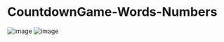 # CountdownGame-Words-Numbers

![image](https://user-images.githubusercontent.com/45638332/81721049-ec0d1e80-9487-11ea-92d9-a42bbbf31f85.png)
![image](https://user-images.githubusercontent.com/45638332/81721085-fc24fe00-9487-11ea-96d1-3f0bd6602144.png)
